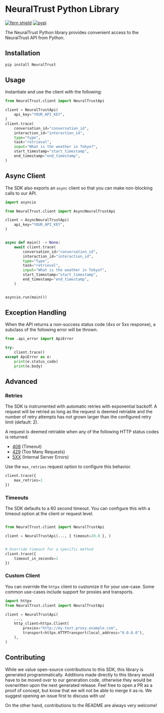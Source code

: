 # NeuralTrust Python Library

[![fern shield](https://img.shields.io/badge/%F0%9F%8C%BF-SDK%20generated%20by%20Fern-brightgreen)](https://github.com/fern-api/fern)
[![pypi](https://img.shields.io/pypi/v/NeuralTrust)](https://pypi.python.org/pypi/NeuralTrust)

The NeuralTrust Python library provides convenient access to the NeuralTrust API from Python.

## Installation

```sh
pip install NeuralTrust
```

## Usage

Instantiate and use the client with the following:

```python
from NeuralTrust.client import NeuralTrustApi

client = NeuralTrustApi(
    api_key="YOUR_API_KEY",
)
client.trace(
    conversation_id="conversation_id",
    interaction_id="interaction_id",
    type="type",
    task="retrieval",
    input="What is the weather in Tokyo?",
    start_timestamp="start_timestamp",
    end_timestamp="end_timestamp",
)
```

## Async Client

The SDK also exports an `async` client so that you can make non-blocking calls to our API.

```python
import asyncio

from NeuralTrust.client import AsyncNeuralTrustApi

client = AsyncNeuralTrustApi(
    api_key="YOUR_API_KEY",
)


async def main() -> None:
    await client.trace(
        conversation_id="conversation_id",
        interaction_id="interaction_id",
        type="type",
        task="retrieval",
        input="What is the weather in Tokyo?",
        start_timestamp="start_timestamp",
        end_timestamp="end_timestamp",
    )


asyncio.run(main())
```

## Exception Handling

When the API returns a non-success status code (4xx or 5xx response), a subclass of the following error
will be thrown.

```python
from .api_error import ApiError

try:
    client.trace()
except ApiError as e:
    print(e.status_code)
    print(e.body)
```

## Advanced

### Retries

The SDK is instrumented with automatic retries with exponential backoff. A request will be retried as long
as the request is deemed retriable and the number of retry attempts has not grown larger than the configured
retry limit (default: 2).

A request is deemed retriable when any of the following HTTP status codes is returned:

- [408](https://developer.mozilla.org/en-US/docs/Web/HTTP/Status/408) (Timeout)
- [429](https://developer.mozilla.org/en-US/docs/Web/HTTP/Status/429) (Too Many Requests)
- [5XX](https://developer.mozilla.org/en-US/docs/Web/HTTP/Status/500) (Internal Server Errors)

Use the `max_retries` request option to configure this behavior.

```python
client.trace({
    max_retries=1
})
```

### Timeouts

The SDK defaults to a 60 second timeout. You can configure this with a timeout option at the client or request level.

```python

from NeuralTrust.client import NeuralTrustApi

client = NeuralTrustApi(..., { timeout=20.0 }, )


# Override timeout for a specific method
client.trace({
    timeout_in_seconds=1
})
```

### Custom Client

You can override the `httpx` client to customize it for your use-case. Some common use-cases include support for proxies
and transports.
```python
import httpx
from NeuralTrust.client import NeuralTrustApi

client = NeuralTrustApi(
    ...,
    http_client=httpx.Client(
        proxies="http://my.test.proxy.example.com",
        transport=httpx.HTTPTransport(local_address="0.0.0.0"),
    ),
)
```

## Contributing

While we value open-source contributions to this SDK, this library is generated programmatically.
Additions made directly to this library would have to be moved over to our generation code,
otherwise they would be overwritten upon the next generated release. Feel free to open a PR as
a proof of concept, but know that we will not be able to merge it as-is. We suggest opening
an issue first to discuss with us!

On the other hand, contributions to the README are always very welcome!
